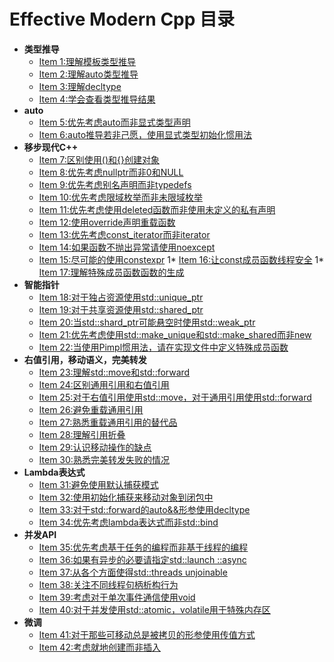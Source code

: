 # Effective Modern Cpp 目录
* __类型推导__
	* [Item 1:理解模板类型推导](1.DeducingTypes/item1.md) 
	* [Item 2:理解auto类型推导](1.DeducingTypes/item2.md)
	* [Item 3:理解decltype](1.DeducingTypes/item3.md)
	* [Item 4:学会查看类型推导结果](1.DeducingTypes/item4.md)
* __auto__
	* [Item 5:优先考虑auto而非显式类型声明](2.Auto/item5.md)
	* [Item 6:auto推导若非己愿，使用显式类型初始化惯用法](2.Auto/item6.md)
* __移步现代C++__
	* [Item 7:区别使用()和{}创建对象](3.MovingToModernCpp/item7.md)
	* [Item 8:优先考虑nullptr而非0和NULL](3.MovingToModernCpp/item8.md)
	* [Item 9:优先考虑别名声明而非typedefs](3.MovingToModernCpp/item9.md)
	* [Item 10:优先考虑限域枚举而非未限域枚举](3.MovingToModernCpp/item10.md) 
	* [Item 11:优先考虑使用deleted函数而非使用未定义的私有声明](3.MovingToModernCpp/item11.md)
	* [Item 12:使用override声明重载函数](3.MovingToModernCpp/item12.md)
	* [Item 13:优先考虑const_iterator而非iterator](3.MovingToModernCpp/item13.md)
	* [Item 14:如果函数不抛出异常请使用noexcept](3.MovingToModernCpp/item14.md)
	* [Item 15:尽可能的使用constexpr](3.MovingToModernCpp/item15.md)
	1* [Item 16:让const成员函数线程安全](3.MovingToModernCpp/item16.md) 
	1* [Item 17:理解特殊成员函数函数的生成](3.MovingToModernCpp/item17.md) 
* __智能指针__
	* [Item 18:对于独占资源使用std::unique_ptr](4.SmartPointers/item18.md) 
	* [Item 19:对于共享资源使用std::shared_ptr](4.SmartPointers/item19.md) 
	* [Item 20:当std::shard_ptr可能悬空时使用std::weak_ptr](4.SmartPointers/item20.md) 
	* [Item 21:优先考虑使用std::make_unique和std::make_shared而非new](4.SmartPointers/item21.md) 
	* [Item 22:当使用Pimpl惯用法，请在实现文件中定义特殊成员函数](4.SmartPointers/item22.md) 
* __右值引用，移动语义，完美转发__
	* [Item 23:理解std::move和std::forward](5.RRefMovSemPerfForw/item23.md) 
	* [Item 24:区别通用引用和右值引用](5.RRefMovSemPerfForw/item24.md) 
	* [Item 25:对于右值引用使用std::move，对于通用引用使用std::forward](5.RRefMovSemPerfForw/item25.md)
	* [Item 26:避免重载通用引用](5.RRefMovSemPerfForw/item26.md) 
	* [Item 27:熟悉重载通用引用的替代品](5.RRefMovSemPerfForw/item27.md) 
	* [Item 28:理解引用折叠](5.RRefMovSemPerfForw/item28.md) 
	* [Item 29:认识移动操作的缺点](5.RRefMovSemPerfForw/item29.md) 
	* [Item 30:熟悉完美转发失败的情况](5.RRefMovSemPerfForw/item30.md) 
* __Lambda表达式__
	* [Item 31:避免使用默认捕获模式](6.LambdaExpressions/item31.md) 
	* [Item 32:使用初始化捕获来移动对象到闭包中](6.LambdaExpressions/item32.md) 
	* [Item 33:对于std::forward的auto&&形参使用decltype](6.LambdaExpressions/item33.md) 
	* [Item 34:优先考虑lambda表达式而非std::bind](6.LambdaExpressions/item34.md) 
* __并发API__
	* [Item 35:优先考虑基于任务的编程而非基于线程的编程](7.TheConcurrencyAPI/Item35.md) 
	* [Item 36:如果有异步的必要请指定std::launch ::async](7.TheConcurrencyAPI/item36.md) 
	* [Item 37:从各个方面使得std::threads unjoinable](7.TheConcurrencyAPI/item37.md) 
	* [Item 38:关注不同线程句柄析构行为](7.TheConcurrencyAPI/item38.md) 
	* [Item 39:考虑对于单次事件通信使用void](7.TheConcurrencyAPI/item39.md) 
	* [Item 40:对于并发使用std::atomic，volatile用于特殊内存区](7.TheConcurrencyAPI/item40.md) 
* __微调__
	* [Item 41:对于那些可移动总是被拷贝的形参使用传值方式](8.Tweaks/item41.md) 
	* [Item 42:考虑就地创建而非插入](8.Tweaks/item42.md) 


